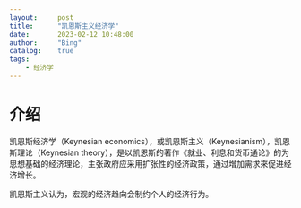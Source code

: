 ```yaml
---
layout:     post
title:      "凯恩斯主义经济学"
date:       2023-02-12 10:48:00
author:     "Bing"
catalog:    true
tags:
    - 经济学
---
```


# 介绍
凯恩斯经济学（Keynesian economics），或凯恩斯主义（Keynesianism），凯恩斯理论（Keynesian theory），是以凯恩斯的著作《就业、利息和货币通论》的为思想基础的经济理论，主张政府应采用扩张性的经济政策，通过增加需求來促进经济增长。

凯恩斯主义认为，宏观的经济趋向会制约个人的经济行为。